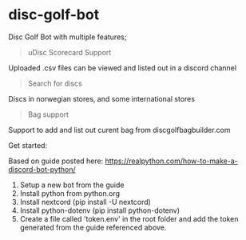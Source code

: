 # disc-golf-bot

Disc Golf Bot with multiple features;
> uDisc Scorecard Support

Uploaded .csv files can be viewed and listed out in a discord channel
> Search for discs

Discs in norwegian stores, and some international stores
> Bag support

Support to add and list out curent bag from discgolfbagbuilder.com

Get started:

Based on guide posted here: https://realpython.com/how-to-make-a-discord-bot-python/

1. Setup a new bot from the guide
2. Install python from python.org
3. Install nextcord (pip install -U nextcord)
4. Install python-dotenv (pip install python-dotenv)
5. Create a file called 'token.env' in the root folder and add the token generated from the guide referenced above.
